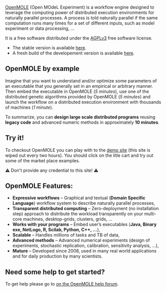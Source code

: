 [OpenMOLE](http://www.openmole.org) (Open MOdeL Experiment) is a workflow engine designed to leverage the computing power of distributed execution environments for naturally parallel processes. A process is told naturally parallel if the same computation runs many times for a set of different inputs, such as model experiment or data processing, ...

It is a free software distributed under the [AGPLv3](http://www.gnu.org/licenses/agpl.html) free software license.

* The stable version is available [here](http://openmole.org).
* A fresh build of the developement version is available [here](http://next.openmoe.org).

## OpenMOLE by example ##

Imagine that you want to understand and/or optimize some parameters of an executable that you generally set in an empirical or arbitrary manner. 
Then embed the executable in OpenMOLE (*5 minutes*), use one of the distributed genetic algorithms provided by OpenMOLE (*5 minutes*) and launch the workflow on a distributed execution environment with thousands of machines (*1 minute*).

To summarize, you can **design large scale distributed programs** reusing **legacy code** and advanced numeric methods in approximately **10 minutes**.

## Try it! ##

To checkout OpenMOLE you can play with to the [demo site](http://demo.openmole.org) (this site is wiped out every two hours). You should click on the litle cart and try out some of the market place examples.

:warning: Don't provide any credential to this site! :warning:

## OpenMOLE Features: ##

  - **Expressive workflows** – Graphical and textual (**Domain Specific Language**) workflow system to describe naturally parallel processes,
  - **Transparent distributed computing** – Zero-deployment (no installation step) approach to distribute the workload transparently on your multi-core machines, desktop-grids, clusters, grids, ...
  - **Works with your programs** – Embed user’s executables (**Java, Binary exe, NetLogo, R, Scilab, Python, C++, ...**),
  - **Scalable** – Handles millions of tasks and TB of data,
  - **Advanced methods** – Advanced numerical experiments (design of experiments, stochastic replication, calibration, sensitivity analysis, ...),
  - **Mature** – Developed since 2008, used in many real world applications and for daily production by many scientists.

## Need some help to get started? ##

To get help please go to [on the OpenMOLE help forum](http://ask.openmole.org).
